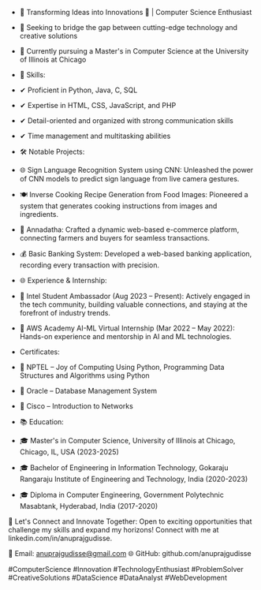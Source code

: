 - 🚀 Transforming Ideas into Innovations 🌟 | Computer Science Enthusiast

- 🔹 Seeking to bridge the gap between cutting-edge technology and creative solutions
- 🔹 Currently pursuing a Master's in Computer Science at the University of Illinois at Chicago

- 🎯 Skills:
- ✔ Proficient in Python, Java, C, SQL
- ✔ Expertise in HTML, CSS, JavaScript, and PHP
- ✔ Detail-oriented and organized with strong communication skills
- ✔ Time management and multitasking abilities

- 🛠️ Notable Projects:
- 🌐 Sign Language Recognition System using CNN: Unleashed the power of CNN models to predict sign language from live camera gestures.
- 🍽️ Inverse Cooking Recipe Generation from Food Images: Pioneered a system that generates cooking instructions from images and ingredients.
- 🛒 Annadatha: Crafted a dynamic web-based e-commerce platform, connecting farmers and buyers for seamless transactions.
- 💰 Basic Banking System: Developed a web-based banking application, recording every transaction with precision.

- 🌐 Experience & Internship:
- 👥 Intel Student Ambassador (Aug 2023 – Present): Actively engaged in the tech community, building valuable connections, and staying at the forefront of industry trends.
- 🤖 AWS Academy AI-ML Virtual Internship (Mar 2022 – May 2022): Hands-on experience and mentorship in AI and ML technologies.

- Certificates:
- 🔷 NPTEL – Joy of Computing Using Python, Programming Data Structures and Algorithms using Python
- 🔷 Oracle – Database Management System
- 🔷 Cisco – Introduction to Networks

- 📚 Education:
- 🎓 Master's in Computer Science, University of Illinois at Chicago, Chicago, IL, USA (2023-2025)
- 🎓 Bachelor of Engineering in Information Technology, Gokaraju Rangaraju Institute of Engineering and Technology, India (2020-2023)
- 🎓 Diploma in Computer Engineering, Government Polytechnic Masabtank, Hyderabad, India (2017-2020)

🔗 Let's Connect and Innovate Together:
Open to exciting opportunities that challenge my skills and expand my horizons! Connect with me at linkedin.com/in/anuprajgudisse.

📧 Email: anuprajgudisse@gmail.com
🌐 GitHub: github.com/anuprajgudisse

#ComputerScience #Innovation #TechnologyEnthusiast #ProblemSolver #CreativeSolutions #DataScience #DataAnalyst #WebDevelopment
